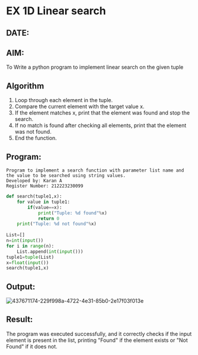 # EX 1D Linear search
## DATE: 
## AIM:
To Write a python program to implement linear search on the given tuple



## Algorithm
1. Loop through each element in the tuple.
2. Compare the current element with the target value x.
3. If the element matches x, print that the element was found and stop the search.
4. If no match is found after checking all elements, print that the element was not found.
5. End the function. 

## Program:
```
Program to implement a search function with parameter list name and the value to be searched using string values.
Developed by: Karan A
Register Number: 212223230099
```
```py
def search(tuple1,x):
    for value in tuple1:
        if(value==x):
            print("Tuple: %d found"%x)
            return 0
    print("Tuple: %d not found"%x)
    
List=[]
n=int(input())
for i in range(n):
    List.append(int(input()))
tuple1=tuple(List)
x=float(input())
search(tuple1,x)
```

## Output:
![437671174-229f998a-4722-4e31-85b0-2e17f03f013e](https://github.com/user-attachments/assets/3ad20a16-9098-4174-a3ba-ec5c68907be0)




## Result:
The program was executed successfully, and it correctly checks if the input element is present in the list, printing "Found" if the element exists or "Not Found" if it does not.
